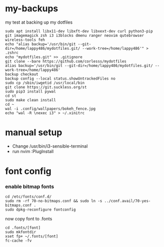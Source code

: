 # my-backups
my test at backing up my dotfiles

```
sudo apt install libx11-dev libxft-dev libxext-dev curl python3-pip git imagemagick zsh i3 i3blocks dmenu ranger neovim qutebrowser wireless-tools feh
echo "alias backup='/usr/bin/git --git-dir=/home/lappy486/mydotfiles.git/ --work-tree=/home/lappy486'" > .zshrc
echo "mydotfiles.git" >> .gitignore
git clone --bare https://github.com/corlesss/mydotfiles
alias backup='/usr/bin/git --git-dir=/home/lappy486/mydotfiles.git/ --work-tree=/home/lappy486'
backup checkout
backup config --local status.showUntrackedFiles no
sudo cp /sbin/iwgetid /usr/local/bin
git clone https://git.suckless.org/st
sudo pip3 install pywal
cd st
sudo make clean install
cd ~
wal -i .config/wallpapers/bokeh_fence.jpg
echo "wal -R \nexec i3" > ~/.xinitrc
```

# manual setup
- Change /usr/bin/i3-sensible-terminal
- run nvim :PlugInstall

# font config
### enable bitmap fonts
```
cd /etc/fonts/conf.d/
sudo rm -rf 70-no-bitmaps.conf && sudo ln -s ../conf.avail/70-yes-bitmaps.conf .
sudo dpkg-reconfigure fontconfig
```
now copy font to .fonts
```
cd .fonts/[font]
sudo mkfontdir
xset fp+ ~/.fonts/[font]
fc-cache -fv
```
